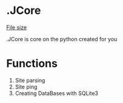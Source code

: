 # .JCore
[File size](https://img.shields.io/github/languages/code-size/KailUser/.JCore?style=flat-square)

.JCore is core on the python created for you

# Functions
1. Site parsing
2. Site ping
3. Creating DataBases with SQLite3
